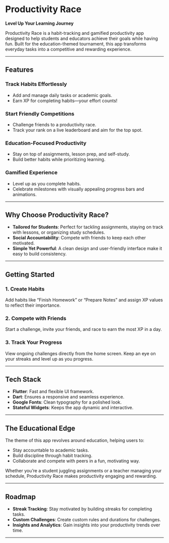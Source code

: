 #   Productivity Race  
**Level Up Your Learning Journey**

Productivity Race is a habit-tracking and gamified productivity app designed to help students and educators achieve their goals while having fun. Built for the education-themed tournament, this app transforms everyday tasks into a competitive and rewarding experience.

---

##  Features  

###  **Track Habits Effortlessly**  
- Add and manage daily tasks or academic goals.  
- Earn XP for completing habits—your effort counts!  

###  **Start Friendly Competitions**  
- Challenge friends to a productivity race.  
- Track your rank on a live leaderboard and aim for the top spot.  

###  **Education-Focused Productivity**  
- Stay on top of assignments, lesson prep, and self-study.  
- Build better habits while prioritizing learning.  

###  **Gamified Experience**  
- Level up as you complete habits.  
- Celebrate milestones with visually appealing progress bars and animations.  

---

##  Why Choose Productivity Race?  

- **Tailored for Students**: Perfect for tackling assignments, staying on track with lessons, or organizing study schedules.  
- **Social Accountability**: Compete with friends to keep each other motivated.  
- **Simple Yet Powerful**: A clean design and user-friendly interface make it easy to build consistency.

---

##  Getting Started  

### 1. **Create Habits**  
Add habits like “Finish Homework” or “Prepare Notes” and assign XP values to reflect their importance.  

### 2. **Compete with Friends**  
Start a challenge, invite your friends, and race to earn the most XP in a day.  

### 3. **Track Your Progress**  
View ongoing challenges directly from the home screen. Keep an eye on your streaks and level up as you progress.  

---

##  Tech Stack  

- **Flutter**: Fast and flexible UI framework.  
- **Dart**: Ensures a responsive and seamless experience.  
- **Google Fonts**: Clean typography for a polished look.  
- **Stateful Widgets**: Keeps the app dynamic and interactive.  

---

##  The Educational Edge  

The theme of this app revolves around education, helping users to:  
- Stay accountable to academic tasks.  
- Build discipline through habit tracking.  
- Collaborate and compete with peers in a fun, motivating way.  

Whether you’re a student juggling assignments or a teacher managing your schedule, Productivity Race makes productivity engaging and rewarding.

---

## Roadmap  

- **Streak Tracking**: Stay motivated by building streaks for completing tasks.  
- **Custom Challenges**: Create custom rules and durations for challenges.  
- **Insights and Analytics**: Gain insights into your productivity trends over time.  

---
